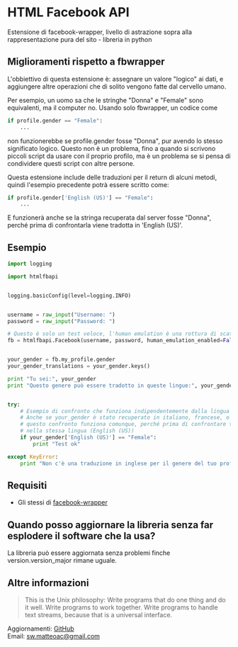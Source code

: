 # HTML Facebook API #

Estensione di facebook-wrapper, livello di astrazione sopra alla rappresentazione
pura del sito - libreria in python


## Miglioramenti rispetto a fbwrapper ##

L'obbiettivo di questa estensione è: assegnare un valore "logico" ai dati, e aggiungere
altre operazioni che di solito vengono fatte dal cervello umano.  

Per esempio, un uomo sa che le stringhe "Donna" e "Female" sono equivalenti, ma
il computer no. Usando solo fbwrapper, un codice come

```python
if profile.gender == "Female":
	...
```

non funzionerebbe se profile.gender fosse "Donna", pur avendo lo stesso significato
logico. Questo non è un problema, fino a quando si scrivono piccoli script da usare
con il proprio profilo, ma è un problema se si pensa di condividere questi script
con altre persone.  

Questa estensione include delle traduzioni per il return di alcuni metodi, quindi
l'esempio precedente potrà essere scritto come:

```python
if profile.gender['English (US)'] == "Female":
	...
```

E funzionerà anche se la stringa recuperata dal server fosse "Donna", perché
prima di confrontarla viene tradotta in 'English (US)'.


## Esempio ##


```python
import logging

import htmlfbapi


logging.basicConfig(level=logging.INFO)


username = raw_input("Username: ")
password = raw_input("Password: ")

# Questo è solo un test veloce, l'human emulation è una rottura di scatole
fb = htmlfbapi.Facebook(username, password, human_emulation_enabled=False)


your_gender = fb.my_profile.gender
your_gender_translations = your_gender.keys()

print "Tu sei:", your_gender
print "Questo genere può essere tradotto in queste lingue:", your_gender_translations


try:
	# Esempio di confronto che funziona indipendentemente dalla lingua del profilo
	# Anche se your_gender è stato recuperato in italiano, francese, o arabo, 
	# questo confronto funziona comunque, perché prima di confrontare traduce
	# nella stessa lingua (English (US))
	if your_gender['English (US)'] == "Female":
		print "Test ok"

except KeyError:
	print "Non c'è una traduzione in inglese per il genere del tuo profilo :/"

```

## Requisiti ##
 
 * Gli stessi di [facebook-wrapper](https://github.com/matteoalessiocarrara/facebook-wrapper)


## Quando posso aggiornare la libreria senza far esplodere il software che la usa? ##

La libreria può essere aggiornata senza problemi finche version.version_major rimane 
uguale.


## Altre informazioni ##

> This is the Unix philosophy: Write programs that do one thing and do it well.
  Write programs to work together. Write programs to handle text streams, because
  that is a universal interface.

Aggiornamenti: [GitHub](https://github.com/matteoalessiocarrara/HTML-Facebook-API)  
Email: sw.matteoac@gmail.com
